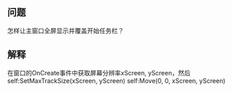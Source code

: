 ## 问题
怎样让主窗口全屏显示并覆盖开始任务栏？

## 解释
在窗口的OnCreate事件中获取屏幕分辨率xScreen, yScreen，然后
self:SetMaxTrackSize(xScreen, yScreen)
self:Move(0, 0, xScreen, yScreen) 